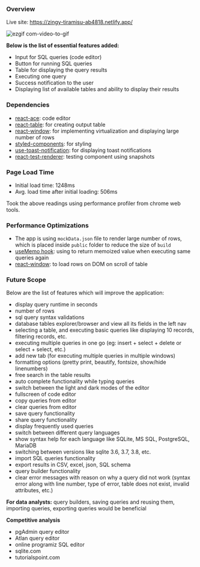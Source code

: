 ### Overview

Live site: https://zingy-tiramisu-ab4818.netlify.app/

![ezgif com-video-to-gif](https://user-images.githubusercontent.com/18692751/219848695-906d5a5a-5ba3-4b72-ad82-16148486a0c7.gif)

**Below is the list of essential features added:**
- Input for SQL queries (code editor)
- Button for running SQL queries
- Table for displaying the query results
- Executing one query
- Success notification to the user
- Displaying list of available tables and ability to display their results

### Dependencies

- [react-ace](https://www.npmjs.com/package/react-ace): code editor
- [react-table](https://www.npmjs.com/package/react-table): for creating output table
- [react-window](https://www.npmjs.com/package/react-window): for implementing virtualization and displaying large number of rows
- [styled-components](https://www.npmjs.com/package/styled-components): for styling
- [use-toast-notification](https://www.npmjs.com/package/styled-components): for displaying toast notifications
- [react-test-renderer](https://www.npmjs.com/package/react-test-renderer): testing component using snapshots

### Page Load Time

- Initial load time: 1248ms
- Avg. load time after initial loading: 506ms

Took the above readings using performance profiler from chrome web tools.

### Performance Optimizations

- The app is using `mockData.json` file to render large number of rows, which is placed inside `public` folder to reduce the size of `build`
- [useMemo hook](https://reactjs.org/docs/hooks-reference.html#usememo): using to return memoized value when executing same queries again
- [react-window](https://www.npmjs.com/package/react-window): to load rows on DOM on scroll of table

### Future Scope

Below are the list of features which will improve the application:
- display query runtime in seconds
- number of rows 
- sql query syntax validations
- database tables explorer/browser and view all its fields in the left nav
- selecting a table, and executing basic queries like displaying 10 records, filtering records, etc.
- executing multiple queries in one go (eg: insert + select + delete or select + select, etc.)
- add new tab (for executing multiple queries in multiple windows)
- formatting options (pretty print, beautify, fontsize, show/hide linenumbers)
- free search in the table results
- auto complete functionality while typing queries
- switch between the light and dark modes of the editor
- fullscreen of code editor
- copy queries from editor
- clear queries from editor
- save query functionality
- share query functionality
- display frequently used queries
- switch between different query languages
- show syntax help for each language like SQLite, MS SQL, PostgreSQL, MariaDB
- switching between versions like sqlite 3.6, 3.7, 3.8, etc.
- import SQL queries functionality
- export results in CSV, excel, json, SQL schema
- query builder functionality
- clear error messages with reason on why a query did not work (syntax error along with line number, type of error, table does not exist, invalid attributes, etc.)

**For data analysts:** query builders, saving queries and reusing them, importing queries, exporting queries would be beneficial

**Competitive analysis**

- pgAdmin query editor
- Atlan query editor
- online programiz SQL editor
- sqlite.com
- tutorialspoint.com
